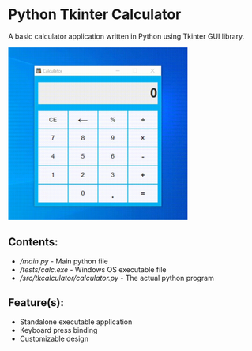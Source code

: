 Python Tkinter Calculator
==========================

A basic calculator application written in Python using Tkinter GUI library.


<img src="https://github.com/acotales/tkcalculator/blob/main/demo/demo.gif" alt="demo.gif" height="350"/>

Contents:
----------

- */main.py* - Main python file
- */tests/calc.exe* - Windows OS executable file
- */src/tkcalculator/calculator.py* - The actual python program


Feature(s):
----------
- Standalone executable application
- Keyboard press binding
- Customizable design
